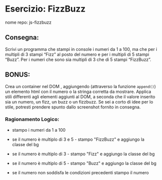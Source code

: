 # Esercizio: FizzBuzz
nome repo: js-fizzbuzz

## **Consegna:**
Scrivi un programma che stampi in console i numeri da 1 a 100,
ma che per i multipli di 3 stampi “Fizz” al posto del numero e per i multipli di 5 stampi “Buzz”.
Per i numeri che sono sia multipli di 3 che di 5 stampi “FizzBuzz”.

## **BONUS:**
Crea un container nel DOM , aggiungendo (attraverso la funzione `append()`) un elemento html con il numero o la stringa corretta da mostrare.
Applica stili differenti agli elementi aggiunti al DOM, a seconda che il valore inserito sia un numero, un fizz, un buzz o un fizzbuzz.
Se sei a corto di idee per lo stile, potresti prendere spunto dallo screenshot fornito in consegna.

### Ragionamento Logico:

- stampo i numeri da 1 a 100

- se il numero è multiplo di 3 e 5 - stampo "FizzBuzz" e aggiungo la classe del bg

- se il numero è multiplo di 3 - stampo "Fizz" e aggiungo la classe del bg

- se il numero è multiplo di 5 - stampo "Buzz" e aggiungo la classe del bg

- se il numero non soddisfa le condizioni precedenti stampo il numero


